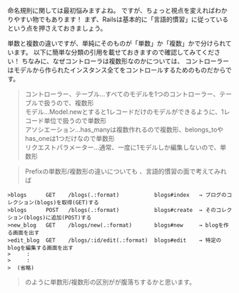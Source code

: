 命名規則に関しては最初悩みますよね。
ですが、ちょっと視点を変えればわかりやすい物でもあります！
まず、Railsは基本的に「言語的慣習」に従っているという点を押さえておきましょう。

単数と複数の違いですが、単純にそのものが「単数」か「複数」かで分けられています。
以下に簡単な分類の引用を載せておきますので確認してみてください！
ちなみに、なぜコントローラは複数形なのかについては、
コントローラーはモデルから作られたインスタンス全てをコントロールするためのものだからです。

>コントローラー、テーブル…すべてのモデルを1つのコントローラー、テーブルで扱うので、複数形  
>モデル…Model.newとすると1レコードだけのモデルができるように、1レコード単位で扱うので単数形  
>アソシエーション…has_manyは複数作れるので複数形、belongs_toやhas_oneは1つだけなので単数形  
>リクエストパラメーター…通常、一度に1モデルしか編集しないので、単数形  

>Prefixの単数形/複数形の違いについても 、言語的慣習の面で考えてみれば  

```
>blogs      GET    /blogs(.:format)           blogs#index   → ブログのコレクション(blogs)を取得(GET)する
>blogs      POST   /blogs(.:format)           blogs#create  → そのコレクション(blogs)に追加(POST)する
>new_blog   GET    /blogs/new(.:format)       blogs#new     → blogを作る画面を出す
>edit_blog  GET    /blogs/:id/edit(.:format)  blogs#edit    → 特定のblogを編集する画面を出す
>     : 
>     : 
>  (省略) 
```
>  のように単数形/複数形の区別がが腹落ちするかと思います。
